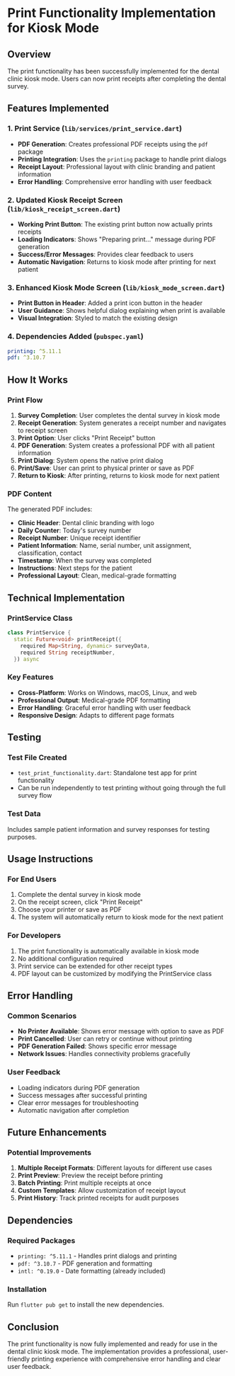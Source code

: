 # Print Functionality Implementation for Kiosk Mode

## Overview
The print functionality has been successfully implemented for the dental clinic kiosk mode. Users can now print receipts after completing the dental survey.

## Features Implemented

### 1. Print Service (`lib/services/print_service.dart`)
- **PDF Generation**: Creates professional PDF receipts using the `pdf` package
- **Printing Integration**: Uses the `printing` package to handle print dialogs
- **Receipt Layout**: Professional layout with clinic branding and patient information
- **Error Handling**: Comprehensive error handling with user feedback

### 2. Updated Kiosk Receipt Screen (`lib/kiosk_receipt_screen.dart`)
- **Working Print Button**: The existing print button now actually prints receipts
- **Loading Indicators**: Shows "Preparing print..." message during PDF generation
- **Success/Error Messages**: Provides clear feedback to users
- **Automatic Navigation**: Returns to kiosk mode after printing for next patient

### 3. Enhanced Kiosk Mode Screen (`lib/kiosk_mode_screen.dart`)
- **Print Button in Header**: Added a print icon button in the header
- **User Guidance**: Shows helpful dialog explaining when print is available
- **Visual Integration**: Styled to match the existing design

### 4. Dependencies Added (`pubspec.yaml`)
```yaml
printing: ^5.11.1
pdf: ^3.10.7
```

## How It Works

### Print Flow
1. **Survey Completion**: User completes the dental survey in kiosk mode
2. **Receipt Generation**: System generates a receipt number and navigates to receipt screen
3. **Print Option**: User clicks "Print Receipt" button
4. **PDF Generation**: System creates a professional PDF with all patient information
5. **Print Dialog**: System opens the native print dialog
6. **Print/Save**: User can print to physical printer or save as PDF
7. **Return to Kiosk**: After printing, returns to kiosk mode for next patient

### PDF Content
The generated PDF includes:
- **Clinic Header**: Dental clinic branding with logo
- **Daily Counter**: Today's survey number
- **Receipt Number**: Unique receipt identifier
- **Patient Information**: Name, serial number, unit assignment, classification, contact
- **Timestamp**: When the survey was completed
- **Instructions**: Next steps for the patient
- **Professional Layout**: Clean, medical-grade formatting

## Technical Implementation

### PrintService Class
```dart
class PrintService {
  static Future<void> printReceipt({
    required Map<String, dynamic> surveyData,
    required String receiptNumber,
  }) async
```

### Key Features
- **Cross-Platform**: Works on Windows, macOS, Linux, and web
- **Professional Output**: Medical-grade PDF formatting
- **Error Handling**: Graceful error handling with user feedback
- **Responsive Design**: Adapts to different page formats

## Testing

### Test File Created
- `test_print_functionality.dart`: Standalone test app for print functionality
- Can be run independently to test printing without going through the full survey flow

### Test Data
Includes sample patient information and survey responses for testing purposes.

## Usage Instructions

### For End Users
1. Complete the dental survey in kiosk mode
2. On the receipt screen, click "Print Receipt"
3. Choose your printer or save as PDF
4. The system will automatically return to kiosk mode for the next patient

### For Developers
1. The print functionality is automatically available in kiosk mode
2. No additional configuration required
3. Print service can be extended for other receipt types
4. PDF layout can be customized by modifying the PrintService class

## Error Handling

### Common Scenarios
- **No Printer Available**: Shows error message with option to save as PDF
- **Print Cancelled**: User can retry or continue without printing
- **PDF Generation Failed**: Shows specific error message
- **Network Issues**: Handles connectivity problems gracefully

### User Feedback
- Loading indicators during PDF generation
- Success messages after successful printing
- Clear error messages for troubleshooting
- Automatic navigation after completion

## Future Enhancements

### Potential Improvements
1. **Multiple Receipt Formats**: Different layouts for different use cases
2. **Print Preview**: Preview the receipt before printing
3. **Batch Printing**: Print multiple receipts at once
4. **Custom Templates**: Allow customization of receipt layout
5. **Print History**: Track printed receipts for audit purposes

## Dependencies

### Required Packages
- `printing: ^5.11.1` - Handles print dialogs and printing
- `pdf: ^3.10.7` - PDF generation and formatting
- `intl: ^0.19.0` - Date formatting (already included)

### Installation
Run `flutter pub get` to install the new dependencies.

## Conclusion

The print functionality is now fully implemented and ready for use in the dental clinic kiosk mode. The implementation provides a professional, user-friendly printing experience with comprehensive error handling and clear user feedback. 